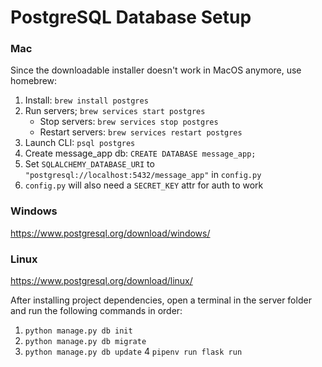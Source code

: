 # PostgreSQL Database Setup
### Mac
Since the downloadable installer doesn't work in MacOS anymore, use homebrew:
1. Install: `brew install postgres`
2. Run servers; `brew services start postgres`
   - Stop servers: `brew services stop postgres`
    - Restart servers: `brew services restart postgres`
3. Launch CLI: `psql postgres`
4. Create message_app db: `CREATE DATABASE message_app;`
5. Set `SQLALCHEMY_DATABASE_URI` to `"postgresql://localhost:5432/message_app"` in `config.py`
6. `config.py` will also need a `SECRET_KEY` attr for auth to work
### Windows
https://www.postgresql.org/download/windows/
### Linux
https://www.postgresql.org/download/linux/

After installing project dependencies, open a terminal in the server folder and run the following commands in order:  
1. `python manage.py db init`
2. `python manage.py db migrate`
3. `python manage.py db update`
4 `pipenv run flask run`